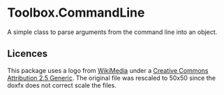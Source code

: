 # Toolbox.CommandLine
A simple class to parse arguments from the command line into an object.

## Licences

This package uses a logo from [WikiMedia](https://commons.wikimedia.org/wiki/File:Icon_tools.svg)
under a [Creative Commons Attribution 2.5 Generic](https://creativecommons.org/licenses/by/2.5/deed.en).
The original file was rescaled to 50x50 since the doxfx does not correct scale the files.
